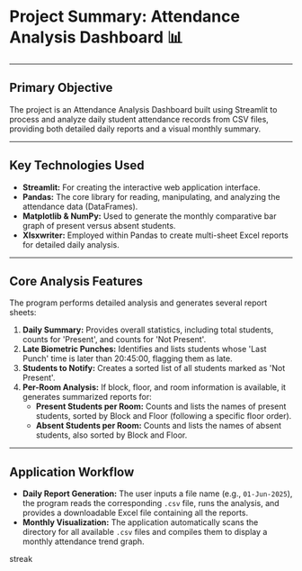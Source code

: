 <h1>Project Summary: Attendance Analysis Dashboard 📊</h1>

<hr>

<h2>Primary Objective</h2>
<p>The project is an Attendance Analysis Dashboard built using Streamlit to process and analyze daily student attendance records from CSV files, providing both detailed daily reports and a visual monthly summary.</p>

<hr>

<h2>Key Technologies Used</h2>
<ul>
<li><strong>Streamlit:</strong> For creating the interactive web application interface.</li>
<li><strong>Pandas:</strong> The core library for reading, manipulating, and analyzing the attendance data (DataFrames).</li>
<li><strong>Matplotlib & NumPy:</strong> Used to generate the monthly comparative bar graph of present versus absent students.</li>
<li><strong>Xlsxwriter:</strong> Employed within Pandas to create multi-sheet Excel reports for detailed daily analysis.</li>
</ul>

<hr>

<h2>Core Analysis Features</h2>
<p>The program performs detailed analysis and generates several report sheets:</p>
<ol>
<li><strong>Daily Summary:</strong> Provides overall statistics, including total students, counts for 'Present', and counts for 'Not Present'.</li>
<li><strong>Late Biometric Punches:</strong> Identifies and lists students whose 'Last Punch' time is later than 20:45:00, flagging them as late.</li>
<li><strong>Students to Notify:</strong> Creates a sorted list of all students marked as 'Not Present'.</li>
<li><strong>Per-Room Analysis:</strong> If block, floor, and room information is available, it generates summarized reports for:
<ul>
<li><strong>Present Students per Room:</strong> Counts and lists the names of present students, sorted by Block and Floor (following a specific floor order).</li>
<li><strong>Absent Students per Room:</strong> Counts and lists the names of absent students, also sorted by Block and Floor.</li>
</ul>
</li>
</ol>

<hr>

<h2>Application Workflow</h2>
<ul>
<li><strong>Daily Report Generation:</strong> The user inputs a file name (e.g., <code>01-Jun-2025</code>), the program reads the corresponding <code>.csv</code> file, runs the analysis, and provides a downloadable Excel file containing all the reports.</li>
<li><strong>Monthly Visualization:</strong> The application automatically scans the directory for all available <code>.csv</code> files and compiles them to display a monthly attendance trend graph.</li>
</ul>

streak

